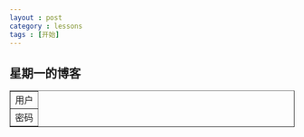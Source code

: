 ```yaml
---
layout : post
category : lessons
tags : [开始]
---
```

## 星期一的博客
 <html>
 <table border="1">
 <tr><td>用户</td></tr>
 <tr><td>密码</td></tr>
 </table>
 </html>
